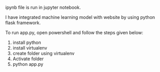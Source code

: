 ipynb file is run in jupyter notebook.

I have integrated machine learning model with website by using python flask framework.

To run app.py, open powershell and follow the steps given below:

1. install python
2. install virtualenv
3. create folder using virtualenv
4. Activate folder
5. python app.py
